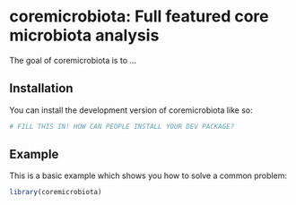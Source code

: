
# coremicrobiota: Full featured core microbiota analysis

<!-- badges: start -->
<!-- badges: end -->

The goal of coremicrobiota is to ...

## Installation

You can install the development version of coremicrobiota like so:

``` r
# FILL THIS IN! HOW CAN PEOPLE INSTALL YOUR DEV PACKAGE?
```

## Example

This is a basic example which shows you how to solve a common problem:

``` r
library(coremicrobiota)

```

